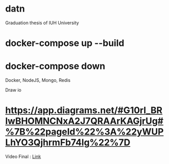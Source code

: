 # datn

Graduation thesis of IUH University

# docker-compose up --build

# docker-compose down

Docker, NodeJS, Mongo, Redis

Draw io

# https://app.diagrams.net/#G10rl_BRlwBHOMNCNxA2J7QRAArKAGjrUg#%7B%22pageId%22%3A%22yWUPLhYO3QjhrmFb74lg%22%7D

Video Final : [Link](https://www.youtube.com/watch?v=3G1ov6qD-uc&t=5s)
